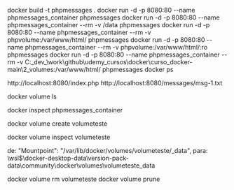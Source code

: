 docker build -t phpmessages .
docker run -d -p 8080:80 --name  phpmessages_container phpmessages
docker run -d -p 8080:80 --name phpmessages_container --rm -v /data phpmessages
docker run -d -p 8080:80 --name phpmessages_container --rm -v phpvolume:/var/www/html/ phpmessages
docker run -d -p 8080:80 --name phpmessages_container --rm -v phpvolume:/var/www/html/:ro phpmessages
docker run -d -p 8080:80 --name phpmessages_container --rm -v C:\_dev_\work\github\udemy_cursos\docker\curso_docker-main\2_volumes:/var/www/html/ phpmessages
docker ps 

http://localhost:8080/index.php
http://localhost:8080/messages/msg-1.txt


docker volume ls

docker inspect phpmessages_container

docker volume create volumeteste

docker volume inspect volumeteste

de: "Mountpoint": "/var/lib/docker/volumes/volumeteste/_data",
para: \\wsl$\docker-desktop-data\version-pack-data\community\docker\volumes\volumeteste\_data

docker volume rm volumeteste
docker volume prune